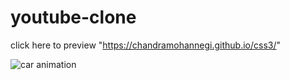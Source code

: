 # youtube-clone
 

click  here to  preview  "https://chandramohannegi.github.io/css3/"

![car animation](https://github.com/CHANDRAMOHANnegi/youtube-clone/backend/uploads/Screenshot%20(79).png)
